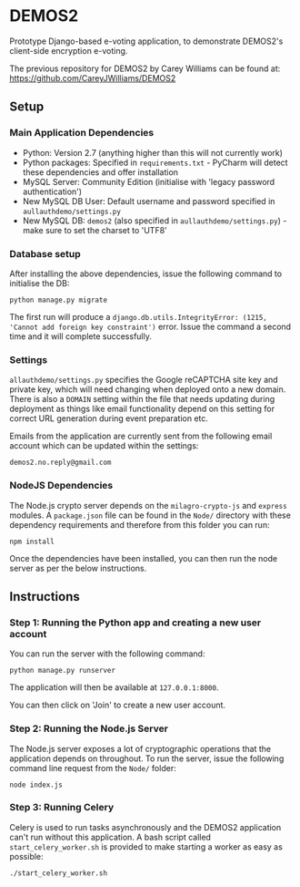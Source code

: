 # DEMOS2

Prototype Django-based e-voting application, to demonstrate DEMOS2's client-side
encryption e-voting.

The previous repository for DEMOS2 by Carey Williams can be found at:
https://github.com/CareyJWilliams/DEMOS2

## Setup

### Main Application Dependencies

* Python: Version 2.7 (anything higher than this will not currently work)
* Python packages: Specified in `requirements.txt` - PyCharm will detect these dependencies and offer installation
* MySQL Server: Community Edition (initialise with 'legacy password authentication')
* New MySQL DB User: Default username and password specified in `aullauthdemo/settings.py`
* New MySQL DB: `demos2` (also specified in `aullauthdemo/settings.py`) - make sure to set the charset to 'UTF8'

### Database setup

After installing the above dependencies, issue the following command to initialise the DB:

```
python manage.py migrate
```

The first run will produce a `django.db.utils.IntegrityError: (1215, 'Cannot add foreign key constraint')` error. Issue the command a second time and it will complete successfully.

### Settings

`allauthdemo/settings.py` specifies the Google reCAPTCHA site key and private key, which will need changing when deployed onto a new domain.
There is also a `DOMAIN` setting within the file that needs updating during deployment as things like email functionality depend on this setting for correct URL generation during event preparation etc. 

Emails from the application are currently sent from the following email account which can be updated within the settings:

```
demos2.no.reply@gmail.com
```

### NodeJS Dependencies

The Node.js crypto server depends on the `milagro-crypto-js` and `express` modules. A `package.json` file can be found in the `Node/` directory with these dependency requirements and therefore from this folder you can run:

```
npm install
```

Once the dependencies have been installed, you can then run the node server as per the below instructions.

## Instructions

### Step 1: Running the Python app and creating a new user account

You can run the server with the following command:

```
python manage.py runserver
```

The application will then be available at `127.0.0.1:8000`.

You can then click on 'Join' to create a new user account.

### Step 2: Running the Node.js Server

The Node.js server exposes a lot of cryptographic operations that the application depends on throughout. To run the server, issue the following command line request from the `Node/` folder:

```
node index.js
```

### Step 3: Running Celery

Celery is used to run tasks asynchronously and the DEMOS2 application can't run without this application. A bash script called `start_celery_worker.sh` is provided to make starting a worker as easy as possible:

```
./start_celery_worker.sh
```

